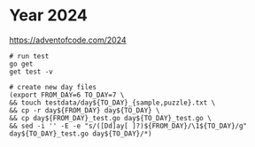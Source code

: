 # Year 2024

https://adventofcode.com/2024

```shell
# run test
go get
get test -v
```

```shell
# create new day files
(export FROM_DAY=6 TO_DAY=7 \
&& touch testdata/day${TO_DAY}_{sample,puzzle}.txt \
&& cp -r day${FROM_DAY} day${TO_DAY} \
&& cp day${FROM_DAY}_test.go day${TO_DAY}_test.go \
&& sed -i '' -E -e "s/([Dd]ay[ ]?)${FROM_DAY}/\1${TO_DAY}/g" day${TO_DAY}_test.go day${TO_DAY}/*)
```

